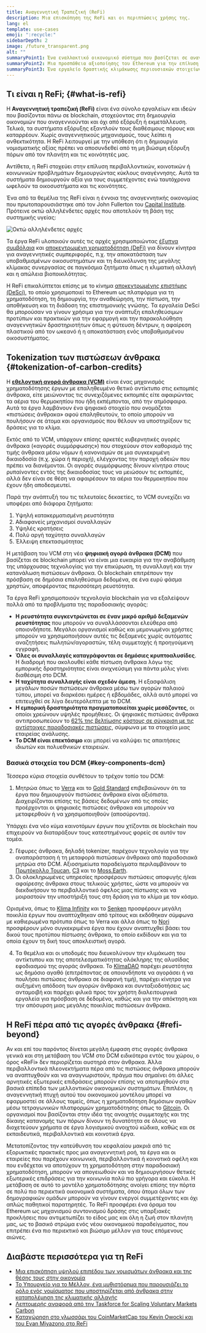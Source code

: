 ```yaml
---
title: Αναγεννητική Τραπεζική (ReFi)
description: Μια επισκόπηση της ReFi και οι περιπτώσεις χρήσης της.
lang: el
template: use-cases
emoji: ":recycle:"
sidebarDepth: 2
image: /future_transparent.png
alt: ""
summaryPoint1: Ένα εναλλακτικό οικονομικό σύστημα που βασίζεται σε αναγεννητικές αρχές.
summaryPoint2: Μια προσπάθεια αξιοποίησης του Ethereum για την επίλυση κρίσεων συντονισμού σε παγκόσμιο επίπεδο, όπως η κλιματική αλλαγή.
summaryPoint3: Ένα εργαλείο δραστικής κλιμάκωσης περιουσιακών στοιχείων οικολογικού οφέλους, όπως πιστοποιημένες αποτυπώσεις άνθρακα.
---
```


## Τι είναι η ReFi; \{#what-is-refi}

Η **Αναγεννητική τραπεζική (ReFi)** είναι ένα σύνολο εργαλείων και ιδεών που βασίζονται πάνω σε blockchain, στοχεύοντας στη δημιουργία οικονομιών που αναγεννιούνται και όχι από εξόρυξη ή εκμετάλλευση. Τελικά, τα συστήματα εξόρυξης εξαντλούν τους διαθέσιμους πόρους και καταρρέουν. Χωρίς αναγεννητικούς μηχανισμούς, τους λείπει η ανθεκτικότητα. Η ReFi λειτουργεί με την υπόθεση ότι η δημιουργία νομισματικής αξίας πρέπει να αποσυνδεθεί από τη μη βιώσιμη εξόρυξη πόρων από τον πλανήτη και τις κοινότητές μας.

Αντίθετα, η ReFi στοχεύει στην επίλυση περιβαλλοντικών, κοινοτικών ή κοινωνικών προβλημάτων δημιουργώντας κύκλους αναγέννησης. Αυτά τα συστήματα δημιουργούν αξία για τους συμμετέχοντες ενώ ταυτόχρονα ωφελούν τα οικοσυστήματα και τις κοινότητες.

Ένα από τα θεμέλια της ReFi είναι η έννοια της αναγεννητικής οικονομίας που πρωτοπαρουσιάστηκε από τον John Fullerton του [Capital Institute](https://capitalinstitute.org). Πρότεινε οκτώ αλληλένδετες αρχές που αποτελούν τη βάση της συστημικής υγείας:

![Οκτώ αλληλένδετες αρχές](refi-regenerative-economy-diagram.png)

Τα έργα ReFi υλοποιούν αυτές τις αρχές χρησιμοποιώντας [έξυπνα συμβόλαια](/developers/docs/smart-contracts/) και [αποκεντρωμένη χρηματοδότηση (DeFi)](/defi/) για δίνουν κίνητρα για αναγεννητικές συμπεριφορές, π.χ. την αποκατάσταση των υποβαθμισμένων οικοσυστημάτων και τη διευκόλυνση της μεγάλης κλίμακας συνεργασίας σε παγκόσμια ζητήματα όπως η κλιματική αλλαγή και η απώλεια βιοποικιλότητας.

Η ReFi επικαλύπτεται επίσης με το κίνημα [αποκεντρωμένης επιστήμης (DeSci)](/desci/), το οποίο χρησιμοποιεί το Ethereum ως πλατφόρμα για τη χρηματοδότηση, τη δημιουργία, την αναθεώρηση, την πίστωση, την αποθήκευση και τη διάδοση της επιστημονικής γνώσης. Τα εργαλεία DeSci θα μπορούσαν να γίνουν χρήσιμα για την ανάπτυξη επαληθεύσιμων προτύπων και πρακτικών για την εφαρμογή και την παρακολούθηση αναγεννητικών δραστηριοτήτων όπως η φύτευση δέντρων, η αφαίρεση πλαστικού από τον ωκεανό ή η αποκατάσταση ενός υποβαθμισμένου οικοσυστήματος.

## Tokenization των πιστώσεων άνθρακα \{#tokenization-of-carbon-credits}

Η **[εθελοντική αγορά άνθρακα (VCM)](https://climatefocus.com/so-what-voluntary-carbon-market-exactly/)** είναι ένας μηχανισμός χρηματοδότησης έργων με επαληθευμένο θετικό αντίκτυπο στις εκπομπές άνθρακα, είτε μειώνοντας τις συνεχιζόμενες εκπομπές είτε αφαιρώντας τα αέρια του θερμοκηπίου που ήδη εκπέμπονται, από την ατμόσφαιρα. Αυτά τα έργα λαμβάνουν ένα ψηφιακό στοιχείο που ονομάζεται «πιστώσεις άνθρακα» αφού επαληθευτούν, το οποίο μπορούν να πουλήσουν σε άτομα και οργανισμούς που θέλουν να υποστηρίξουν τις δράσεις για το κλίμα.

Εκτός από το VCM, υπάρχουν επίσης αρκετές κυβερνητικές αγορές άνθρακα («αγορές συμμόρφωσης») που στοχεύουν στον καθορισμό της τιμής άνθρακα μέσω νόμων ή κανονισμών σε μια συγκεκριμένη δικαιοδοσία (π.χ. χώρα ή περιοχή), ελέγχοντας την παροχή αδειών που πρέπει να διανέμονται. Οι αγορές συμμόρφωσης δίνουν κίνητρα στους ρυπαίνοντες εντός της δικαιοδοσίας τους να μειώσουν τις εκπομπές, αλλά δεν είναι σε θέση να αφαιρέσουν τα αέρια του θερμοκηπίου που έχουν ήδη αποδεσμευτεί.

Παρά την ανάπτυξή του τις τελευταίες δεκαετίες, το VCM συνεχίζει να υποφέρει από διάφορα ζητήματα:

1. Υψηλή κατακερματισμένη ρευστότητα
2. Αδιαφανείς μηχανισμοί συναλλαγών
3. Υψηλές κρατήσεις
4. Πολύ αργή ταχύτητα συναλλαγών
5. Έλλειψη επεκτασιμότητας

Η μετάβαση του VCM στη νέα **ψηφιακή αγορά άνθρακα (DCM)** που βασίζεται σε blockchain μπορεί να είναι μια ευκαιρία για την αναβάθμιση της υπάρχουσας τεχνολογίας για την επικύρωση, τη συναλλαγή και την κατανάλωση πιστώσεων άνθρακα. Οι blockchain επιτρέπουν την πρόσβαση σε δημόσια επαληθεύσιμα δεδομένα, σε ένα ευρύ φάσμα χρηστών, αποφέροντας περισσότερη ρευστότητα.

Τα έργα ReFi χρησιμοποιούν τεχνολογία blockchain για να εξαλείψουν πολλά από τα προβλήματα της παραδοσιακής αγοράς:

- **Η ρευστότητα συγκεντρώνεται σε έναν μικρό αριθμό δεξαμενών ρευστότητας** που μπορούν να συναλλάσσονται ελεύθερα από οποιονδήποτε. Μεγάλοι οργανισμοί καθώς και μεμονωμένοι χρήστες μπορούν να χρησιμοποιήσουν αυτές τις δεξαμενές χωρίς αυτόματες αναζητήσεις πωλητών/αγοραστών, τέλη συμμετοχής ή προηγούμενη εγγραφή.
- **Όλες οι συναλλαγές καταγράφονται σε δημόσιες κρυπτοαλυσίδες**. Η διαδρομή που ακολουθεί κάθε πίστωση άνθρακα λόγω της εμπορικής δραστηριότητας είναι ανιχνεύσιμη για πάντα μόλις γίνει διαθέσιμη στο DCM.
- **Η ταχύτητα συναλλαγής είναι σχεδόν άμεση**. Η εξασφάλιση μεγάλων ποσών πιστώσεων άνθρακα μέσω των αγορών παλαιού τύπου, μπορεί να διαρκέσει ημέρες ή εβδομάδες, αλλά αυτό μπορεί να επιτευχθεί σε λίγα δευτερόλεπτα με το DCM.
- **Η εμπορική δραστηριότητα πραγματοποιείται χωρίς μεσάζοντες**, οι οποίοι χρεώνουν υψηλές προμήθειες. Οι ψηφιακές πιστώσεις άνθρακα αντιπροσωπεύουν το [62% της βελτίωσης κόστους σε σύγκριση με τις αντίστοιχες παραδοσιακές πιστώσεις](https://www.klimadao.finance/blog/klimadao-analysis-of-the-base-carbon-tonne), σύμφωνα με τα στοιχεία μιας εταιρείας ανάλυσης.
- **Το DCM είναι επεκτάσιμο** και μπορεί να καλύψει τις απαιτήσεις ιδιωτών και πολυεθνικών εταιρειών.

### Βασικά στοιχεία του DCM \{#key-components-dcm}

Τέσσερα κύρια στοιχεία συνθέτουν το τρέχον τοπίο του DCM:

1. Μητρώα όπως το [Verra](https://verra.org/project/vcs-program/registry-system/) και το [Gold Standard](https://www.goldstandard.org/) επιβεβαιώνουν ότι τα έργα που δημιουργούν πιστώσεις άνθρακα είναι αξιόπιστα. Διαχειρίζονται επίσης τις βάσεις δεδομένων από τις οποίες προέρχονται οι ψηφιακές πιστώσεις άνθρακα και μπορούν να μεταφερθούν ή να χρησιμοποιηθούν (αποσύρονται).

Υπάρχει ένα νέο κύμα καινοτόμων έργων που χτίζονται σε blockchain που επιχειρούν να διαταράξουν τους κατεστημένους φορείς σε αυτόν τον τομέα.

2. Γέφυρες άνθρακα, δηλαδή tokenizer, παρέχουν τεχνολογία για την αναπαράσταση ή τη μεταφορά πιστώσεων άνθρακα από παραδοσιακά μητρώα στο DCM. Αξιοσημείωτα παραδείγματα περιλαμβάνουν το [Πρωτόκολλο Toucan](https://toucan.earth/), [C3](https://c3.app/) και το [Moss.Earth](https://moss.earth/).
3. Οι ολοκληρωμένες υπηρεσίες προσφέρουν πιστώσεις αποφυγής ή/και αφαίρεσης άνθρακα στους τελικούς χρήστες, ώστε να μπορούν να διεκδικήσουν το περιβαλλοντικό όφελος μιας πίστωσης και να μοιραστούν την υποστήριξή τους στη δράση για το κλίμα με τον κόσμο.

Ορισμένα, όπως το [Klima Infinity](https://www.klimadao.finance/infinity) και το [Senken](https://senken.io/) προσφέρουν μεγάλη ποικιλία έργων που αναπτύχθηκαν από τρίτους και εκδόθηκαν σύμφωνα με καθιερωμένα πρότυπα όπως το Verra και άλλα όπως το [Nori](https://nori.com/) προσφέρουν μόνο συγκεκριμένα έργα που έχουν αναπτυχθεί βάσει του δικού τους προτύπου πίστωσης άνθρακα, το οποίο εκδίδουν και για τα οποία έχουν τη δική τους αποκλειστική αγορά.

4. Τα θεμέλια και οι υποδομές που διευκολύνουν την κλιμάκωση του αντίκτυπου και της αποτελεσματικότητας ολόκληρης της αλυσίδας εφοδιασμού της αγοράς άνθρακα. Το [KlimaDAO](http://klimadao.finance/) παρέχει ρευστότητα ως δημόσιο αγαθό (επιτρέποντας σε οποιονδήποτε να αγοράσει ή να πουλήσει πιστώσεις άνθρακα σε διαφανή τιμή), παρέχει κίνητρα για αυξημένη απόδοση των αγορών άνθρακα και συνταξιοδοτήσεις ως ανταμοιβή και παρέχει φιλικά προς τον χρήστη διαλειτουργικά εργαλεία για πρόσβαση σε δεδομένα, καθώς και για την απόκτηση και την απόσυρση μιας μεγάλης ποικιλίας πιστώσεων άνθρακα.

## Η ReFi πέρα από τις αγορές άνθρακα \{#refi-beyond}

Αν και επί του παρόντος δίνεται μεγάλη έμφαση στις αγορές άνθρακα γενικά και στη μετάβαση του VCM στο DCM ειδικότερα εντός του χώρου, ο όρος «ReFi» δεν περιορίζεται αυστηρά στον άνθρακα. Άλλα περιβαλλοντικά πλεονεκτήματα πέρα από τις πιστώσεις άνθρακα μπορούν να αναπτυχθούν και να αναγνωριστούν, πράγμα που σημαίνει ότι άλλες αρνητικές εξωτερικές επιδράσεις μπορούν επίσης να αποτιμηθούν στα βασικά επίπεδα των μελλοντικών οικονομικών συστημάτων. Επιπλέον, η αναγεννητική πτυχή αυτού του οικονομικού μοντέλου μπορεί να εφαρμοστεί σε άλλους τομείς, όπως η χρηματοδότηση δημόσιων αγαθών μέσω τετραγωνικών πλατφορμών χρηματοδότησης όπως το [Gitcoin](https://gitcoin.co/). Οι οργανισμοί που βασίζονται στην ιδέα της ανοιχτής συμμετοχής και της δίκαιης κατανομής των πόρων δίνουν τη δυνατότητα σε όλους να διοχετεύουν χρήματα σε έργα λογισμικού ανοιχτού κώδικα, καθώς και σε εκπαιδευτικά, περιβαλλοντικά και κοινοτικά έργα.

Μετατοπίζοντας την κατεύθυνση του κεφαλαίου μακριά από τις εξορυκτικές πρακτικές προς μια αναγεννητική ροή, τα έργα και οι εταιρείες που παρέχουν κοινωνικά, περιβαλλοντικά ή κοινοτικά οφέλη και που ενδέχεται να αποτύχουν τη χρηματοδότηση στην παραδοσιακή χρηματοδότηση, μπορούν να απογειωθούν και να δημιουργήσουν θετικές εξωτερικές επιδράσεις για την κοινωνία πολύ πιο γρήγορα και εύκολα. Η μετάβαση σε αυτό το μοντέλο χρηματοδότησης ανοίγει επίσης την πόρτα σε πολύ πιο περιεκτικά οικονομικά συστήματα, όπου άτομα όλων των δημογραφικών ομάδων μπορούν να γίνουν ενεργοί συμμετέχοντες και όχι απλώς παθητικοί παρατηρητές. Το ReFi προσφέρει ένα όραμα του Ethereum ως μηχανισμού συντονισμού δράσης στις υπαρξιακές προκλήσεις που αντιμετωπίζει το είδος μας και όλη η ζωή στον πλανήτη μας, ως το βασικό στρώμα ενός νέου οικονομικού παραδείγματος, που επιτρέπει ένα πιο περιεκτικό και βιώσιμο μέλλον για τους επόμενους αιώνες.

## Διαβάστε περισσότερα για τη ReFi

- [Μια επισκόπηση υψηλού επιπέδου των νομισμάτων άνθρακα και της θέσης τους στην οικονομία](https://www.klimadao.finance/blog/the-vision-of-a-carbon-currency)
- [Το Υπουργείο για το Μέλλον, ένα μυθιστόρημα που παρουσιάζει το ρόλο ενός νομίσματος που υποστηρίζεται από άνθρακα στην καταπολέμηση της κλιματικής αλλαγής](https://en.wikipedia.org/wiki/The_Ministry_for_the_Future)
- [Λεπτομερής αναφορά από την Taskforce for Scaling Voluntary Markets Carbon](https://www.iif.com/Portals/1/Files/TSVCM_Report.pdf)
- [Καταχώρηση στο γλωσσάρι του CoinMarketCap του Kevin Owocki και του Evan Miyazono στο ReFi](https://coinmarketcap.com/alexandria/glossary/regenerative-finance-refi)
